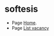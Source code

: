 # softesis

- Page [Home](https://rawgit.com/Vit05/softesis/master/build/index.html).
- Page [List vacancy](https://cdn.rawgit.com/Vit05/softesis/fa625f25/build/vacancy-list.html)
